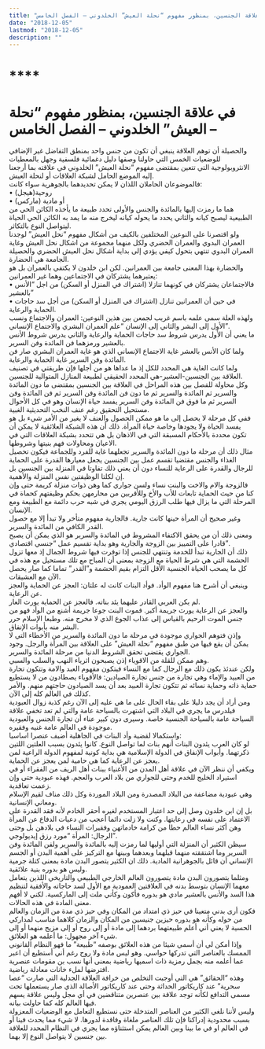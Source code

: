 ```yaml
---
title: "في علاقة الجنسين، بمنظور مفهوم “نحلة العيش” الخلدوني – الفصل الخامس"
date: "2018-12-05"
lastmod: "2018-12-05"
description: ""
---
```

# ****

# **في علاقة الجنسين، بمنظور مفهوم “نحلة العيش” الخلدوني – الفصل الخامس –**

والحصيلة أن توهم العلاقة ينبغي أن تكون من جنس واحد بمنطق التفاضل غير الإضافي للوضعيات الخمس التي حاولنا وصفها دليل دغمائية فلسفية وجهل بالمعطيات الانثروبولوجية التي تتعين بمقتضى مفهوم “نحلة العيش” الخلدوني في علاقته بما أرجعنا إليه الموضع الحامل لشبكة العلاقات أو لنحلة العيش.  
فالموضوعان الحاملان اللذان لا يمكن تحديدهما بالجوهرية سواء كانت:   
• روحية(هيجل)   
• أو مادية (ماركس)   
هما ما رمزت إليها بالمائدة والجنس والأولى تحدد طبيعة ما يأخذه الكائن الحي من الطبيعية ليصبح كيانه والثاني يحدد ما يحوله كيانه ليخرج منه ما يمد به الكائن الحي الحياة ليتواصل النوع بالتكاثر.  
ولو اقتصرنا على النوعين المختلفين بالكيف من أشكال مفهوم “نحل العيش” لوجدنا العمران البدوي والعمران الحضري ولكل منهما مجموعة من اشكال نحل العيش وغاية العمران البدوي تنتهي بتحول كيفي يؤدي إلى بداية أشكال نحل العيش الحضري والحصيلة الجامعة هي الحضارة.  
والحضارة بهذا المعنى جامعة بين العمرانين. لكن ابن خلدون لا يكتفي بالعمران بل هو يعتبرهما يشتركان في الاجتماعين وهما غير العمرانين:   
• فالاجتماعان يشتركان في كونهما تنازلا (اشتراك في المنزل أو السكن) من اجل “الأنس بالعشير”   
• في حين أن العمرانين تنازل (اشتراك في المنزل أو السكن) من أجل سد حاجات الحماية والرعاية.  
ولهذه العلة سمى علمه باسم غريب لجمعن بين هذين النوعين: العمران والاجتماع ونسب الأول إلى البشر والثاني إلى الإنسان “علم العمران البشري والاجتماع الإنساني”.   
ما يعني أن الأول يدرس شروط سد حاجات الحماية والرعاية والثاني يدرس شروط الأنس بالعشير ورمزهما فن المائدة وفن السرير.  
ولما كان الأنس بالعشر غاية الاجتماع الإنساني الذي هو غاية العمران البشري صار فن المائدة وفن السرير غاية الحماية والرعاية.   
ولما كانت الغاية هي المحدد للكل إذ ما عداها هو من أجلها فإن طريقتي في تصنيف العلاقة بين الجنسين-العشير-هي المحدد الحقيقي لطبيعة المنازل المتوالية للجنسين.  
وكل محاولة للفصل بين هذه المراحل في العلاقة بين الجنسين بمقتضى ما دون المائدة والسرير ثم المائدة والسرير ثم ما دون فن المائدة وفن السرير ثم فن المائدة وفن السرير ثم ما فوق فن المائدة وفن السرير يفسد حياة الإنسان وهو في كل الأحوال مستحيل التحقيق رغم عنف النخب التحديثية الغبية.  
ففي كل مرحلة لا يحصل إلى ما هو ممكن الحصول والعنف لا يغير من الأمر شيء بل هو يفسد الحياة ولا يجودها وخاصة حياة المرأة. ذلك أن هذه الشبكة العلائقية لا يمكن أن تكون محددة بالأحكام المسبقة التي في الاذهان بل هي تتحدد بشبكة العلاقات التي في الاعيان ومحاولات فهم بنيتها وشروطها.  
مثال ذلك أن مرحلة ما دون المائدة والسرير تجعلهما غاية للفرد وللجماعة فيكون تحصيل الغذاء والجنس مقتضيا تقسم عمل بين الجنسين يجعل معيارها القدرة على الحماية للرجال والقدرة على الرعاية للنساء دون أن يعني ذلك تفاوتا في المنزلة بين الجنسين بل إن لكلتا الوظيفتين نفس المنزلة والأهمية.  
فالزوجة والام والاخت والبنت نساء ولسن جواري كما وهن ذوات منزلة كريمة حتى وإن كنا من حيث الحماية تابعات للأب والأخ وللأقربين من محارمهن بحكم وظيفتهم كحماة في المرحلة التي ما يزال فيها طلب الرزق اليومي يجري في شبه حرب دائمة مع الطبيعة ومع الإنسان.  
وغير صحيح أن المرأة حينها كانت جارية. فالجارية مفهوم متأخر ولا تبدأ إلا مع حصول القدر الكافي من المائدة والسرير.   
ومعنى ذلك أن من يحقق الاكتفاء المشروط في المائدة والسرير هو الذي يمكن أن يصبح قادرا على التمييز بين الزوجة والجارية وهو بداية تقسيم عمل “جنسي اقتصادي”.  
ذلك أن الجارية تبدأ للخدمة وتنتهي للجنس إذا توفرت فيها شروط الجمال إذ معها تزول الحشمة التي هي شرط الحياة مع الزوجة بمعنى أن المباح مع تلك مستحيل مع هذه في كل ما يصحب الحياة الجنسية الأقل التزام بقيم الحشمة و”القدر” تماما كما صار يحصل الآن مع العشيقات.  
وينبغي أن أشرح هنا مفهوم الوأد. فوأد البنات كانت له علتان: العجز عن الحماية والعجز عن الرعاية.  
لم يكن العربي القادر عليهما يئد بناته. فالعجز عن الحماية يورث العار.   
والعجز عن الرعاية يورث جريمة أكبر. فموت البنت جوعا جريمة أشنع من الوأد فهو من جنس الموت الرحيم بالقياس إلى عذاب الجوع الذي لا مخرج منه. وطبعا الإسلام حرر البشر منه بأبوات الإنفاق.  
وإذن فتوهم الجواري موجودة في مرحلة ما دون المائدة والسرير من الأخطاء التي لا يمكن أن يقع فيها من طبق مفهوم “نحلة العيش” على العلاقة بين المرأة والرجل. وجود الجواري يقتضي تحقق الشروط الدنيا من مرحلة المائدة والسرير.  
وهم ممكن للقلة من الاقوياء إذن يصبحون اثرياء النهب والسلب والسبي.  
ولكن عندئذ يكون ذلك مع الرجال كما مع النساء فيتكون مفهوم العبد والامة وتتكون تجارة من العبيد والإماء وهي تجارة من جنس تجارة الصيادين: فالأقوياء يصطادون من لا يستطيع حماية ذاته وحماية نسائه ثم تتكون تجارة العبيد بعد أن يسد الصيادون حاجتهم منهم. والأمر كذلك في العالم كله إلى الآن.  
ومن أراد أن يجد دليلا على بقاء الحال على ما هي عليه إلى الآن رغم كذبة زوال العبودية فيلدرس ما يجري في البلاد التي اشتهرت بالسياحة عامة والتي لم تعد تخفي علاقة السياحة عامة بالسياحة الجنسية خاصة. وسيرى دون كبير عناء أن تجارة الجنس والعبودية موجودة في العالم عامة غنيه وفقيره.  
واستكمالا لقضية وأد البنات في الجاهلية أضيف عنصرا اساسيا:  
لو كان العرب يئدون البنات أنهم بنات لما تواصل النوع. كانوا يئدون بسبب العلتين اللتين ذكرتهما. وأبواب الإنفاق في الدولة الإسلامية هي بداية كونية لمفهوم الدولة الراعية لمن يعجز عن الرعاية كما هي حامية لمن يعجز عن الحماية.  
ويكفي أن ننظر الآن في علاقة أهل المدن من الأغنياء ببنات أهل الريف من الفقراء أو في استيراد الخليج للخدم وحتى للجواري من بلاد العرب والعجم. فهذه عبودية حتى وإن زعمت تعاقدية.   
وهي عبودية مضاعفة من البلاد المصدرة ومن البلاد الموردة وكل ذلك مناف لقيم الإسلام ومعاني الإنسانية.  
بل إن ابن خلدون وصل إلى حد اعتبار المستخدم لغيره أحقر الخادم لأنه فقد القدرة على الاعتماد على نفسه في رعايتها. وكنت ولا زلت دائما أعجب من دعيات الدفاع عن المرأة وهن أكثر نساء العالم حطا من كرامة خادماتهن وفقيرات النساء في بلادهن بل وحتى الرجال: المرأة “مورد رزق إيديولوجي”.  
سيظن الكثير أن المنزلة التي أوليها لما رمزت إليه بالمائدة والسرير ولفن المائدة وفن السرير وما اشتققته منهما قبلهما وبعدهما وبينها مع التركيز على أهمية البدن أو الجسم الإنساني أن قائل بالجوهرانية المادية. ذلك ان الكثير يتصور البدن مادة بمعنى كتلة جرمية وليس هو بدوره بنية علائقية.  
ومثلما يتصورون البدن مادة يتصورون العالم الخارجي الطبيعي والتاريخي اللذين يتعامل معهما الإنسان بتوسط بدنه في العلاقتين العمودية مع الأول لسد حاجاته والأفقية لتنظيم هذا السد والأنس بالعشير مادي هو بدوره فأكون وكأني ملت إلى الماركسية. لكني لا أفهم معنى المادة في هذه الحالات.  
فكون أرى بدني متعينا في حيز ذي امتداد من المكان وفي حيز ذي مدة من الزمان والعالم من حوله وكأنه هو بدوره حيزين جنيسين من المكان والزمان كلاهما مناسب لمداركي الحسية لا يعني أني أعلم طبيعتهما بردهما إلى مادة أو إلى روح أو إلى مزيج منهما أو إلى شيء آخر مجهول: ما أعلمه هو العلائق.  
وإذا أمكن لي أن أسمي شيئا من هذه العلائق بوصفه “طبيعة” ما فهو النظام القانوني الممسك بالعناصر التي تدركها حواسي. وهو ليس مادة ولا روح رغم أني أستطيع أن اعبر عما أعلمه منه بجمل رمزية ذات اسميها رياضية بمعنى أنها نسب بن مقومات عنصرية افترضها لملء خانات معادلة رياضية.  
وهذه “الحقائق” هي التي أوجبت التخلص من خرافة العلاقة الجدلية التي صارت “عصا سحرية” عند كاريكاتور الحداثة وحتى عند كاريكاتور الأصالة الذي صار يستعملها تحت مسمى التدافع لكأنه توجد علاقة بين عنصرين متناقضين في أي مجل وليس علاقة يسهم فيها العالم كله كما حاولت بيانه.  
وليس لأننا نلغي الكثير من العناصر المتدخلة حتى نستطيع التعامل مع الوضعيات المعزولة بسبب محدودية إدراكنا فإن تلك العناصر ملغاة وفاقدة لدورها. لا شيء مما يحدث فينا أو في العالم او في ما بينا وبين العالم يمكن استثناؤه مما يجري في النظام المحدد للعلاقة بين جنسين لا يتواصل النوع إلا بهما.

###